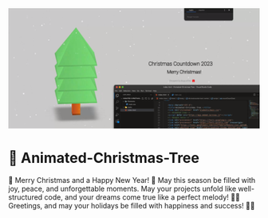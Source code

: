 <img src="Tree.png" alt="Repository cover">

# 🎄 Animated-Christmas-Tree

🎄 Merry Christmas and a Happy New Year! 🌟 May this season be filled with joy, peace, and unforgettable moments. May your projects unfold like well-structured code, and your dreams come true like a perfect melody! 🎁🎅 Greetings, and may your holidays be filled with happiness and success! 🎉🥳
